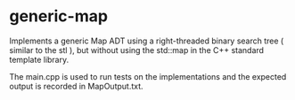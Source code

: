 # generic-map
Implements a generic Map ADT using a right-threaded binary search tree ( similar to the stl ), but without using the std::map in the C++ standard template library.

The main.cpp is used to run tests on the implementations and the expected output is recorded in MapOutput.txt.
